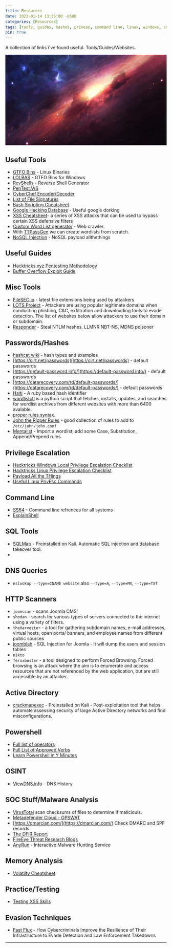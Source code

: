 ```yaml
---
title: Resources
date: 2023-01-14 13:35:00 -0500
categories: [Resources]
tags: [tools, guides, hashes, privesc, command line, linux, windows, sql, powershell, practice, evasion]
pin: true 
---
```


A collection of links i've found useful. Tools/Guides/Websites.

![Cosmic Nebula](/assets/Digital_Space_Galaxy_Universe_Cosmic_Nebula-High_Quality_HD_Wallpaper_1366x768.jpg)

## Useful Tools

- [GTFO Bins](https://gtfobins.github.io/) - Linux Binaries
- [LOLBAS](https://lolbas-project.github.io/) - GTFO Bins for Windows
- [RevShells](https://www.revshells.com/) - Reverse Shell Generator 
- [PenTest.WS]()
- [CyberChef Encoder/Decoder](https://gchq.github.io/CyberChef/)
- [List of File Signatures](https://en.wikipedia.org/wiki/List_of_file_signatures)
- [Bash Scripting Cheatsheet](https://devhints.io/bash)
- [Google Hacking Database](https://www.exploit-db.com/google-hacking-database) - Useful google dorking
- [XSS Cheatsheet](https://3os.org/penetration-testing/cheatsheets/xss-cheatsheet/#img-onerror-and-javascript-alert-encode)- a series of XSS attacks that can be used to bypass certain XSS defensive filters
- [Custom Word List generator](https://github.com/digininja/CeWL) - Web crawler.
- With [TTPassGen](https://github.com/tp7309/TTPassGen) we can create wordlists from scratch.
- [NoSQL Injection](https://github.com/swisskyrepo/PayloadsAllTheThings/tree/master/NoSQL%20Injection#authentication-bypass) - NoSQL payload allthethings

## Useful Guides

- [Hacktricks.xyz Pentesting Methodology](https://book.hacktricks.xyz/welcome/readme)
- [Buffer Overflow Exploit Guide](https://github.com/Tib3rius/Pentest-Cheatsheets/blob/master/exploits/buffer-overflows.rst)

## Misc Tools

- [FileSEC.io](https://filesec.io/) - latest file extensions being used by attackers 
- [LOTS Project](https://lots-project.com/) - Attackers are using popular legitimate domains when conducting phishing, C&C, exfiltration and downloading tools to evade detection. The list of websites below allow attackers to use their domain or subdomain.
- [Responder](https://www.kali.org/tools/responder/) - Steal NTLM hashes. LLMNR NBT-NS, MDNS poisoner

## Passwords/Hashes

- [hashcat wiki](https://hashcat.net/wiki/doku.php?id=example_hashes) - hash types and examples
- [https://cirt.net/passwords](https://cirt.net/passwords) - default passwords
- [https://default-password.info/](https://default-password.info/) - default passwords
- [https://datarecovery.com/rd/default-passwords/](https://datarecovery.com/rd/default-passwords/) - default passwords
- [Haiti](https://noraj.github.io/haiti/#/pages/install) - A ruby based hash identifier
- [wordlistctl](https://github.com/BlackArch/wordlistctl) is a python script that fetches, installs, updates, and searches for wordlist archives from different websites with more than 6400 avalable.
- [proper rules syntax](https://www.openwall.com/john/doc/RULES.shtml).
- [John the Ripper Rules](https://charlesreid1.com/wiki/John_the_Ripper/Rules) - good collection of rules to add to `/etc/john/john.conf`
- [Mentalist](https://github.com/sc0tfree/mentalist) - Import a wordlist, add some Case, Substitution, Append/Prepend rules.



## Privilege Escalation

- [Hacktricks Windows Local Privilege Escalation Checklist](https://book.hacktricks.xyz/windows-hardening/checklist-windows-privilege-escalation)
- [Hacktricks Linux Privilege Escalation Checklist](https://book.hacktricks.xyz/linux-hardening/linux-privilege-escalation-checklist)
- [Payload All the THings](https://github.com/swisskyrepo/PayloadsAllTheThings/blob/master/Methodology%20and%20Resources/Windows%20-%20Privilege%20Escalation.md)
- [Useful Linux PrivEsc Commands](https://0xskar.github.io/TryHackMe-Linux-PrivEsc)

## Command Line

- [SS64](https://ss64.com/) - Command line refrences for all systems
- [ExplainShell](https://www.explainshell.com/)

## SQL Tools

- [SQLMap](https://github.com/sqlmapproject/sqlmap) - Preinstalled on Kali. Automatic SQL injection and database takeover tool.
- 

## DNS Queries

- ``nslookup --type=CNAME website`` also ``--type=A``, ``--type=MX``, ``--type=TXT``

## HTTP Scanners

- ``joomscan`` - scans Joomla CMS'
- ``shodan`` - search for various types of servers connected to the internet using a variety of filters.
- ``theHarvester`` - a tool for gathering subdomain names, e-mail addresses, virtual hosts, open ports/ banners, and employee names from different public sources
- [joomblah](https://github.com/stefanlucas/Exploit-Joomla/blob/master/README.md) -  SQL Injection for Joomla - it will dump the users and session tables
- ``nikto``
- ``feroxbuster`` -  a tool designed to perform Forced Browsing. Forced browsing is an attack where the aim is to enumerate and access resources that are not referenced by the web application, but are still accessible by an attacker.


## Active Directory

- [crackmapexec](https://mpgn.gitbook.io/crackmapexec/) - Preinstalled on Kali - Post-exploitation tool that helps automate assessing security of large Active Directory networks and find misconfigurations.

## Powershell

- [Full list of operators](https://docs.microsoft.com/en-us/powershell/module/microsoft.powershell.core/where-object?view=powershell-7.2&viewFallbackFrom=powershell-6)
- [Full List of Approved Verbs](https://docs.microsoft.com/en-us/powershell/scripting/developer/cmdlet/approved-verbs-for-windows-powershell-commands?view=powershell-7)
- [Learn Powershell in Y Minutes](https://learnxinyminutes.com/docs/powershell/)

## OSINT

- [ViewDNS.info](https://viewdns.info) - DNS History

## SOC Stuff/Malware Analysis

- [VirusTotal](https://www.virustotal.com) scan checksums of files to determine if maliciouis.
- [Metadefender Cloud - OPSWAT](https://metadefender.opswat.com/?lang=en) 
- [https://dmarcian.com/](https://dmarcian.com/) Check DMARC and SPF records
- [The DFIR Report](https://thedfirreport.com/)
- [FireEye Threat Research Blogs](https://www.fireeye.com/blog/threat-research.html)
- [AnyRun](https://any.run/) - Interactive Malware Hunting Service

## Memory Analysis

- [Volatilty Cheatsheet](https://blog.onfvp.com/post/volatility-cheatsheet/)

## Practice/Testing

- [Testing XSS Skills](https://www.acunetix.com/blog/web-security-zone/test-xss-skills-vulnerable-sites/)

## Evasion Techniques

- [Fast Flux](https://unit42.paloaltonetworks.com/fast-flux-101/) - How Cybercriminals Improve the Resilience of Their Infrastructure to Evade Detection and Law Enforcement Takedowns

* * *
